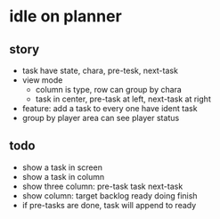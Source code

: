 # idle on planner


## story

- task have state, chara, pre-tesk, next-task
- view mode
  - column is type, row can group by chara
  - task in center, pre-task at left, next-task at right
- feature: add a task to every one have ident task
- group by player area can see player status

## todo

- show a task in screen
- show a task in column
- show three column: pre-task task next-task
- show column: target backlog ready doing finish 
- if pre-tasks are done, task will append to ready
